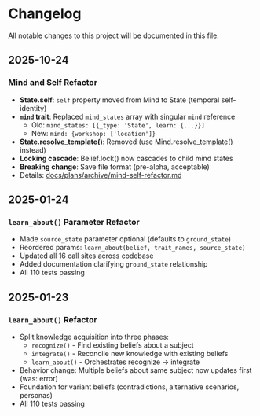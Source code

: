 # Changelog

All notable changes to this project will be documented in this file.

## 2025-10-24

### Mind and Self Refactor
- **State.self**: `self` property moved from Mind to State (temporal self-identity)
- **`mind` trait**: Replaced `mind_states` array with singular `mind` reference
  - Old: `mind_states: [{_type: 'State', learn: {...}}]`
  - New: `mind: {workshop: ['location']}`
- **State.resolve_template()**: Removed (use Mind.resolve_template() instead)
- **Locking cascade**: Belief.lock() now cascades to child mind states
- **Breaking change**: Save file format (pre-alpha, acceptable)
- Details: [docs/plans/archive/mind-self-refactor.md](docs/plans/archive/mind-self-refactor.md)

## 2025-01-24

### `learn_about()` Parameter Refactor
- Made `source_state` parameter optional (defaults to `ground_state`)
- Reordered params: `learn_about(belief, trait_names, source_state)`
- Updated all 16 call sites across codebase
- Added documentation clarifying `ground_state` relationship
- All 110 tests passing

## 2025-01-23

### `learn_about()` Refactor
- Split knowledge acquisition into three phases:
  - `recognize()` - Find existing beliefs about a subject
  - `integrate()` - Reconcile new knowledge with existing beliefs
  - `learn_about()` - Orchestrates recognize → integrate
- Behavior change: Multiple beliefs about same subject now updates first (was: error)
- Foundation for variant beliefs (contradictions, alternative scenarios, personas)
- All 110 tests passing
